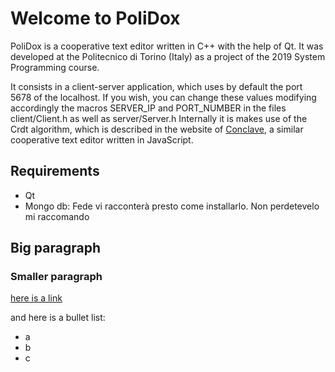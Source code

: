 # Welcome to PoliDox
PoliDox is a cooperative text editor written in C++ with the help of Qt. It was developed at the Politecnico di Torino (Italy) as a project of the 2019 System Programming course.

It consists in a client-server application, which uses by default the port 5678 of the localhost. If you wish, you can change these values modifying accordingly the macros SERVER\_IP and PORT\_NUMBER in the files client/Client.h as well as server/Server.h
Internally it is makes use of the Crdt algorithm, which is described in the website of [Conclave](https://conclave-team.github.io/conclave-site/#what-is-a-real-time-collaborative-text-editor), a similar cooperative text editor written in JavaScript.

## Requirements
- Qt 
- Mongo db: Fede vi racconterà presto come installarlo. Non perdetevelo mi raccomando

## Big paragraph

### Smaller paragraph

[here is a link](https://www.dinamosassari.com)

and here is a bullet list:
- a
- b
- c
